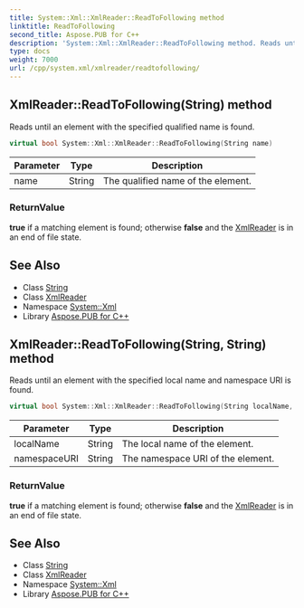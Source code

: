 ```yaml
---
title: System::Xml::XmlReader::ReadToFollowing method
linktitle: ReadToFollowing
second_title: Aspose.PUB for C++
description: 'System::Xml::XmlReader::ReadToFollowing method. Reads until an element with the specified qualified name is found in C++.'
type: docs
weight: 7000
url: /cpp/system.xml/xmlreader/readtofollowing/
---
```

## XmlReader::ReadToFollowing(String) method


Reads until an element with the specified qualified name is found.

```cpp
virtual bool System::Xml::XmlReader::ReadToFollowing(String name)
```


| Parameter | Type | Description |
| --- | --- | --- |
| name | String | The qualified name of the element. |

### ReturnValue

**true** if a matching element is found; otherwise **false** and the [XmlReader](../) is in an end of file state.

## See Also

* Class [String](../../../system/string/)
* Class [XmlReader](../)
* Namespace [System::Xml](../../)
* Library [Aspose.PUB for C++](../../../)
## XmlReader::ReadToFollowing(String, String) method


Reads until an element with the specified local name and namespace URI is found.

```cpp
virtual bool System::Xml::XmlReader::ReadToFollowing(String localName, String namespaceURI)
```


| Parameter | Type | Description |
| --- | --- | --- |
| localName | String | The local name of the element. |
| namespaceURI | String | The namespace URI of the element. |

### ReturnValue

**true** if a matching element is found; otherwise **false** and the [XmlReader](../) is in an end of file state.

## See Also

* Class [String](../../../system/string/)
* Class [XmlReader](../)
* Namespace [System::Xml](../../)
* Library [Aspose.PUB for C++](../../../)
